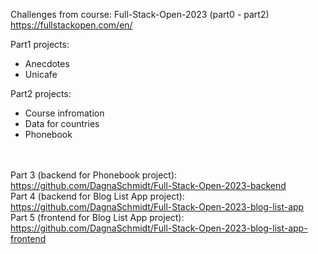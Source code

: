 Challenges from course: Full-Stack-Open-2023 (part0 - part2) </br>
https://fullstackopen.com/en/ </br>

Part1 projects:
- Anecdotes
- Unicafe

Part2 projects:
- Course infromation
- Data for countries
- Phonebook

</br></br>
Part 3 (backend for Phonebook project): </br>
https://github.com/DagnaSchmidt/Full-Stack-Open-2023-backend </br>
Part 4 (backend for Blog List App project): </br>
https://github.com/DagnaSchmidt/Full-Stack-Open-2023-blog-list-app </br>
Part 5 (frontend for Blog List App project): </br>
https://github.com/DagnaSchmidt/Full-Stack-Open-2023-blog-list-app-frontend
